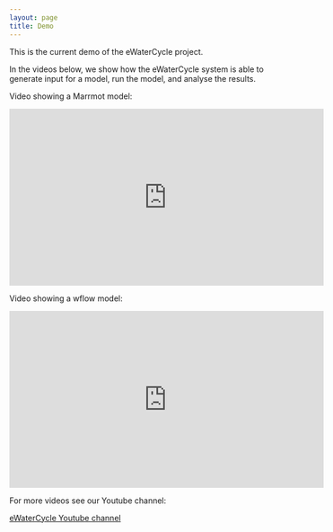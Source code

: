 ```yaml
---
layout: page
title: Demo
---
```


This is the current demo of the eWaterCycle project.

In the videos below, we show how the eWaterCycle system is able to generate
input for a model, run the model, and analyse the results.

Video showing a Marrmot model:

<iframe width="560" height="315" src="https://www.youtube.com/embed/aPztSZ2UFfY" frameborder="0" allow="accelerometer; autoplay; encrypted-media; gyroscope; picture-in-picture" allowfullscreen></iframe>

Video showing a wflow model:

<iframe width="560" height="315" src="https://www.youtube.com/embed/AccxAtk7N5k" frameborder="0" allow="accelerometer; autoplay; encrypted-media; gyroscope; picture-in-picture" allowfullscreen></iframe>

For more videos see our Youtube channel:

[eWaterCycle Youtube channel](https://www.youtube.com/channel/UCXvtnFzNBT1JLoyUR2WiUGA)
